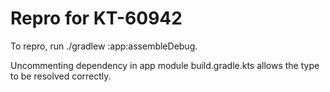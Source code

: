 # Repro for KT-60942

To repro, run ./gradlew :app:assembleDebug.

Uncommenting dependency in app module build.gradle.kts allows the type to be resolved correctly.
